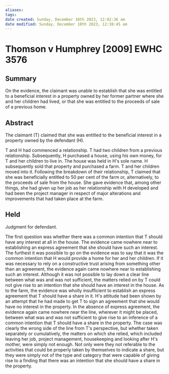 ```yaml
---
aliases: 
tags: 
date created: Sunday, December 10th 2023, 12:02:36 am
date modified: Sunday, December 10th 2023, 12:38:45 am
---
```


# Thomson v Humphrey [2009] EWHC 3576

## Summary

On the evidence, the claimant was unable to establish that she was entitled to a beneficial interest in a property owned by her former partner where she and her children had lived, or that she was entitled to the proceeds of sale of a previous home.

## Abstract

The claimant (T) claimed that she was entitled to the beneficial interest in a property owned by the defendant (H).

T and H had commenced a relationship. T had two children from a previous relationship. Subsequently, H purchased a house, using his own money, for T and her children to live in. The house was held in H's sole name. H subsequently sold that property and purchased a farm. T and her children moved into it. Following the breakdown of their relationship, T claimed that she was beneficially entitled to 50 per cent of the farm or, alternatively, to the proceeds of sale from the house. She gave evidence that, among other things, she had given up her job as her relationship with H developed and had been the project manager in respect of major alterations and improvements that had taken place at the farm.

## Held

Judgment for defendant.

The first question was whether there was a common intention that T should have any interest at all in the house. The evidence came nowhere near to establishing an express agreement that she should have such an interest. The furthest it was possible to go on the evidence was to say that it was the common intention that H would provide a home for her and her children. If it was necessary to rely on a constructive trust arising from something other than an agreement, the evidence again came nowhere near to establishing such an interest. Although it was not possible to lay down a clear line between what was and was not sufficient, the matters relied on by T could not give rise to an intention that she should have an interest in the house. As to the farm, the evidence was wholly insufficient to establish an express agreement that T should have a share in it. H's attitude had been shown by an attempt that he had made to get T to sign an agreement that she would have no interest in the property. In the absence of express agreement, the evidence again came nowhere near the line, wherever it might be placed, between what was and was not sufficient to give rise to an inference of a common intention that T should have a share in the property. The case was clearly the wrong side of the line from T's perspective, but whether taken separately or cumulatively, the matters on which she relied, which included leaving her job, project management, housekeeping and looking after H's mother, were simply not enough. Not only were they not referable to the activities that could be properly taken by themselves to indicate a share, but they were simply not of the type and category that were capable of giving rise to a finding that there was an intention that she should have a share in the property.
